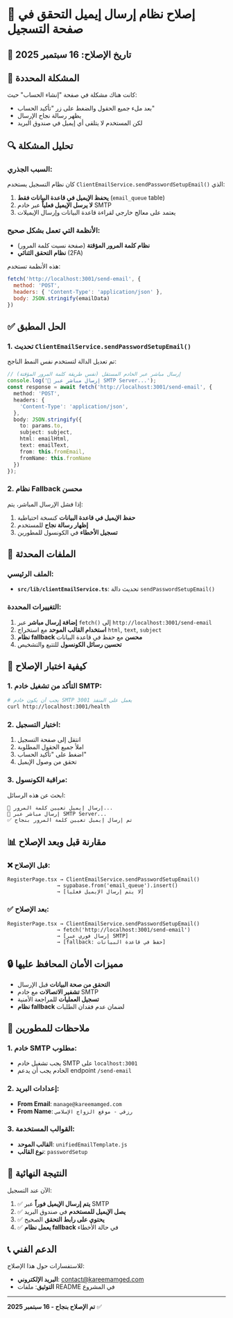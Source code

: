# 🔧 إصلاح نظام إرسال إيميل التحقق في صفحة التسجيل

## 📅 تاريخ الإصلاح: 16 سبتمبر 2025

## 🎯 المشكلة المحددة

كانت هناك مشكلة في صفحة "إنشاء الحساب" حيث:
- بعد ملء جميع الحقول والضغط على زر "تأكيد الحساب"
- يظهر رسالة نجاح الإرسال
- لكن المستخدم لا يتلقى أي إيميل في صندوق البريد

## 🔍 تحليل المشكلة

### السبب الجذري:
كان نظام التسجيل يستخدم `ClientEmailService.sendPasswordSetupEmail()` الذي:
1. **يحفظ الإيميل في قاعدة البيانات فقط** (`email_queue` table)
2. **لا يرسل الإيميل فعلياً** عبر خادم SMTP
3. يعتمد على معالج خارجي لقراءة قاعدة البيانات وإرسال الإيميلات

### الأنظمة التي تعمل بشكل صحيح:
- **نظام كلمة المرور المؤقتة** (صفحة نسيت كلمة المرور)
- **نظام التحقق الثنائي** (2FA)

هذه الأنظمة تستخدم:
```javascript
fetch('http://localhost:3001/send-email', {
  method: 'POST',
  headers: { 'Content-Type': 'application/json' },
  body: JSON.stringify(emailData)
})
```

## ✅ الحل المطبق

### 1. تحديث `ClientEmailService.sendPasswordSetupEmail()`

تم تعديل الدالة لتستخدم نفس النمط الناجح:

```typescript
// إرسال مباشر عبر الخادم المستقل (نفس طريقة كلمة المرور المؤقتة)
console.log('🚀 إرسال مباشر عبر SMTP Server...');
const response = await fetch('http://localhost:3001/send-email', {
  method: 'POST',
  headers: {
    'Content-Type': 'application/json',
  },
  body: JSON.stringify({
    to: params.to,
    subject: subject,
    html: emailHtml,
    text: emailText,
    from: this.fromEmail,
    fromName: this.fromName
  })
});
```

### 2. نظام Fallback محسن

إذا فشل الإرسال المباشر، يتم:
1. **حفظ الإيميل في قاعدة البيانات** كنسخة احتياطية
2. **إظهار رسالة نجاح** للمستخدم
3. **تسجيل الأخطاء** في الكونسول للمطورين

## 🔧 الملفات المحدثة

### الملف الرئيسي:
- **`src/lib/clientEmailService.ts`**: تحديث دالة `sendPasswordSetupEmail()`

### التغييرات المحددة:
1. **إضافة إرسال مباشر** عبر `fetch()` إلى `http://localhost:3001/send-email`
2. **استخدام القالب الموحد** مع استخراج `html`, `text`, `subject`
3. **نظام fallback محسن** مع حفظ في قاعدة البيانات
4. **تحسين رسائل الكونسول** للتتبع والتشخيص

## 🚀 كيفية اختبار الإصلاح

### 1. التأكد من تشغيل خادم SMTP:
```bash
# يجب أن يكون خادم SMTP يعمل على المنفذ 3001
curl http://localhost:3001/health
```

### 2. اختبار التسجيل:
1. انتقل إلى صفحة التسجيل
2. املأ جميع الحقول المطلوبة
3. اضغط على "تأكيد الحساب"
4. تحقق من وصول الإيميل

### 3. مراقبة الكونسول:
ابحث عن هذه الرسائل:
```
📧 إرسال إيميل تعيين كلمة المرور...
🚀 إرسال مباشر عبر SMTP Server...
✅ تم إرسال إيميل تعيين كلمة المرور بنجاح
```

## 📊 مقارنة قبل وبعد الإصلاح

### ❌ قبل الإصلاح:
```
RegisterPage.tsx → ClientEmailService.sendPasswordSetupEmail() 
                → supabase.from('email_queue').insert() 
                → [لا يتم إرسال الإيميل فعلياً]
```

### ✅ بعد الإصلاح:
```
RegisterPage.tsx → ClientEmailService.sendPasswordSetupEmail() 
                → fetch('http://localhost:3001/send-email') 
                → [إرسال فوري عبر SMTP]
                → [fallback: حفظ في قاعدة البيانات]
```

## 🔒 مميزات الأمان المحافظ عليها

- **التحقق من صحة البيانات** قبل الإرسال
- **تشفير الاتصالات** مع خادم SMTP
- **تسجيل العمليات** للمراجعة الأمنية
- **نظام fallback** لضمان عدم فقدان الطلبات

## 📝 ملاحظات للمطورين

### 1. خادم SMTP مطلوب:
- يجب تشغيل خادم SMTP على `localhost:3001`
- الخادم يجب أن يدعم endpoint `/send-email`

### 2. إعدادات البريد:
- **From Email**: `manage@kareemamged.com`
- **From Name**: `رزقي - موقع الزواج الإسلامي`

### 3. القوالب المستخدمة:
- **القالب الموحد**: `unifiedEmailTemplate.js`
- **نوع القالب**: `passwordSetup`

## 🎉 النتيجة النهائية

الآن عند التسجيل:
1. ✅ **يتم إرسال الإيميل فوراً** عبر SMTP
2. ✅ **يصل الإيميل للمستخدم** في صندوق البريد
3. ✅ **يحتوي على رابط التحقق** الصحيح
4. ✅ **يعمل نظام fallback** في حالة الأخطاء

## 📞 الدعم الفني

للاستفسارات حول هذا الإصلاح:
- **البريد الإلكتروني**: contact@kareemamged.com
- **التوثيق**: ملفات README في المشروع

---

**تم الإصلاح بنجاح - 16 سبتمبر 2025** ✅
